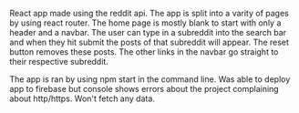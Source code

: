 React app made using the reddit api.
The app is split into a varity of pages by using react router.
The home page is mostly blank to start with only a header and a navbar. 
The user can type in a subreddit into the search bar and when they hit submit the posts of that subreddit will appear.
The reset button removes these posts.
The other links in the navbar go straight to their respective subreddit.

The app is ran by using npm start in the command line.
Was able to deploy app to firebase but console shows errors about the project complaining about http/https. 
Won't fetch any data.
